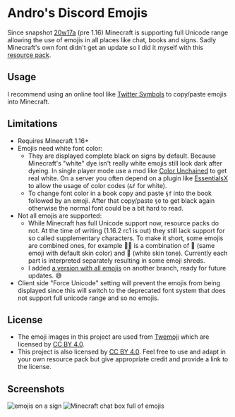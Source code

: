 # Andro's Discord Emojis

Since snapshot [20w17a](https://www.minecraft.net/de-de/article/minecraft-snapshot-20w17a) (pre 1.16) Minecraft is supporting full Unicode range allowing the use of emojis in all places like chat, books and signs. Sadly Minecraft's own font didn't get an update so I did it myself with this [resource pack](https://minecraft.gamepedia.com/Resource_Pack#Fonts).

## Usage

I recommend using an online tool like [Twitter Symbols](https://www.piliapp.com/twitter-symbols/) to copy/paste emojis into Minecraft.

## Limitations

* Requires Minecraft 1.16+
* Emojis need white font color:
  * They are displayed complete black on signs by default. Because Minecraft's "white" dye isn't really white emojis still look dark after dyeing. In single player mode use a mod like [Color Unchained](https://www.curseforge.com/minecraft/mc-mods/color-unchained) to get real white. On a server you often depend on a plugin like [EssentialsX](https://essentialsx.net/) to allow the usage of color codes (`&f` for white).
  * To change font color in a book copy and paste `§f` into the book followed by an emoji. After that copy/paste `§0` to get black again otherwise the normal font could be a bit hard to read.
* Not all emojis are supported:
  * While Minecraft has full Unicode support now, resource packs do not. At the time of writing (1.16.2 rc1 is out) they still lack support for so called supplementary characters. To make it short, some emojis are combined ones, for example 🙅🏻 is a combination of 🙅 (same emoji with default skin color) and 🏻 (white skin tone). Currently each part is interpreted separately resulting in some emoji shreds.
  * I added [a version with all emojis](https://github.com/Androkai/AndrosDiscordEmojis/tree/all-emojis) on another branch, ready for future updates. 😅
* Client side "Force Unicode" setting will prevent the emojis from being displayed since this will switch to the deprecated font system that does not support full unicode range and so no emojis.

## License

* The emoji images in this project are used from [Twemoji](https://twemoji.twitter.com/) which are licensed by [CC BY 4.0](https://creativecommons.org/licenses/by/4.0/).
* This project is also licensed by [CC BY 4.0](https://creativecommons.org/licenses/by/4.0/). Feel free to use and adapt in your own resource pack but give appropriate credit and provide a link to the license.

## Screenshots

![emojis on a sign](https://user-images.githubusercontent.com/3952718/89722851-10c55380-d9ef-11ea-969d-16ae6cf84f0e.png)
![Minecraft chat box full of emojis](https://user-images.githubusercontent.com/3952718/89732919-2ddf3e00-da52-11ea-9ea5-59df51a6c25e.png)
